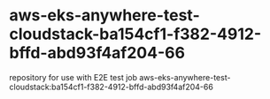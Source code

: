 # aws-eks-anywhere-test-cloudstack-ba154cf1-f382-4912-bffd-abd93f4af204-66
repository for use with E2E test job aws-eks-anywhere-test-cloudstack:ba154cf1-f382-4912-bffd-abd93f4af204-66
